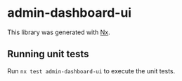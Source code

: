 # admin-dashboard-ui

This library was generated with [Nx](https://nx.dev).

## Running unit tests

Run `nx test admin-dashboard-ui` to execute the unit tests.
